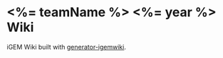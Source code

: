 # <%= teamName %> <%= year %> Wiki

iGEM Wiki built with [generator-igemwiki](https://github.com/igemuoftATG/generator-igemwiki).

